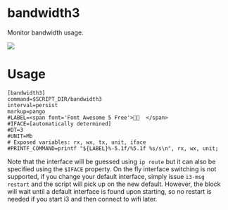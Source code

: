 # bandwidth3

Monitor bandwidth usage.

![](bandwidth3.png)

# Usage

```
[bandwidth3]
command=$SCRIPT_DIR/bandwidth3
interval=persist
markup=pango
#LABEL=<span font='Font Awesome 5 Free'>  </span>
#IFACE=[automatically determined]
#DT=3
#UNIT=Mb
# Exposed variables: rx, wx, tx, unit, iface
#PRINTF_COMMAND=printf "${LABEL}%-5.1f/%5.1f %s/s\n", rx, wx, unit;
```

Note that the interface will be guessed using `ip route` but it can also be specified 
using the `$IFACE` property.
On the fly interface switching is not supported, if you change
your default interface, simply issue `i3-msg restart` and the script will pick
up on the new default. However, the block will wait until a default interface
is found upon starting, so no restart is needed if you start i3 and then connect 
to wifi later.
